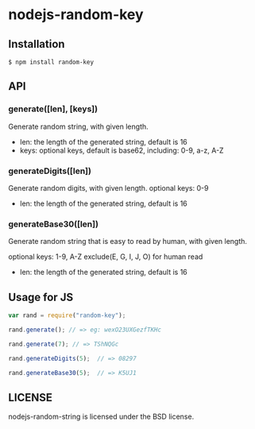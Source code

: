 # nodejs-random-key

## Installation

    $ npm install random-key

## API
### generate([len], [keys])
Generate random string, with given length.
* len: the length of the generated string, default is 16
* keys: optional keys, default is base62, including: 0-9, a-z, A-Z

### generateDigits([len])
Generate random digits, with given length. optional keys: 0-9
* len: the length of the generated string, default is 16

### generateBase30([len])
Generate random string that is easy to read by human, with given length.

optional keys: 1-9, A-Z exclude(E, G, I, J, O) for human read
* len: the length of the generated string, default is 16

## Usage for JS

```javascript
var rand = require("random-key");

rand.generate(); // => eg: wexO23UXGezfTKHc

rand.generate(7); // => TShNQGc

rand.generateDigits(5);  // => 08297

rand.generateBase30(5);  // => K5UJ1
```

## LICENSE

nodejs-random-string is licensed under the BSD license.
